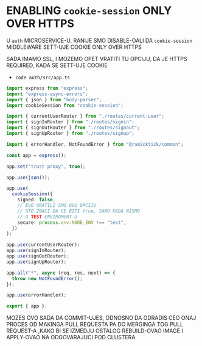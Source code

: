 # ENABLING `cookie-session` ONLY OVER HTTPS

U `auth` MICROSERVICE-U, RANIJE SMO DISABLE-OALI DA `cookie-session` MIDDLEWARE SETT-UJE COOKIE ONLY OVER HTTPS

SADA IMAMO SSL, I MOZEMO OPET VRATITI TU OPCIJU, DA JE HTTPS REQUIRED, KADA SE SETT-UJE COOKIE

- `code auth/src/app.ts`

```ts
import express from "express";
import "express-async-errors";
import { json } from "body-parser";
import cookieSession from "cookie-session";

import { currentUserRouter } from "./routes/current-user";
import { signInRouter } from "./routes/signin";
import { signOutRouter } from "./routes/signout";
import { signUpRouter } from "./routes/signup";

import { errorHandler, NotFoundError } from "@ramicktick/common";

const app = express();

app.set("trust proxy", true);

app.use(json());

app.use(
  cookieSession({
    signed: false,
    // EVO VRATILI SMO OVU OPCIJU
    // STO ZNACI DA CE BITI true, SAMO KADA NISMO
    // U TEST ENVIROMENT-U
    secure: process.env.NODE_ENV !== "test",
  })
);

app.use(currentUserRouter);
app.use(signInRouter);
app.use(signOutRouter);
app.use(signUpRouter);

app.all("*", async (req, res, next) => {
  throw new NotFoundError();
});

app.use(errorHandler);

export { app };
```

MOZES OVO SADA DA COMMIT-UJES, ODNOSNO DA ODRADIS CEO ONAJ PROCES OD MAKINGA PULL REQUESTA PA DO MERGINGA TOG PULL REQUEST-A ,KAKO BI SE IZMEDJU OSTALOG REBUILD-OVAO IMAGE I APPLY-OVAO NA ODGOVARAJUCI POD CLUSTERA
